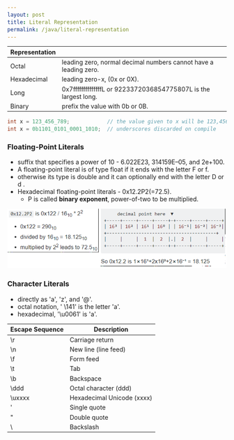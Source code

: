 ```yaml
---
layout: post
title: Literal Representation
permalink: /java/literal-representation
---
```



|Representation||
---         |---
Octal       | leading zero, normal decimal numbers cannot have a leading zero.
Hexadecimal | leading zero-x, (0x or 0X).
Long        | 0x7ffffffffffffffL or 9223372036854775807L is the largest long.
Binary      | prefix the value with 0b or 0B.

```java
int x = 123_456_789;            // the value given to x will be 123,456,789.
int x = 0b1101_0101_0001_1010;  // underscores discarded on compile
```

### Floating-Point Literals
* suffix that specifies a power of 10 - 6.022E23, 314159E–05, and 2e+100.
* A floating-point literal is of type float if it ends with the letter F or f.
* otherwise its type is double and it can optionally end with the letter D or d .
* Hexadecimal floating-point literals - 0x12.2P2(=72.5).
  * P is called **binary exponent**, power-of-two to be multiplied.

![octal-decimal-computation](https://github.com/arpit04tripathi/files-cdn/raw/cdn/java/core-java/octal-decimal-computation.png)

### Character Literals
* directly as 'a', 'z', and '@'. 
* octal notation, ' \141' is the letter 'a'. 
* hexadecimal, '\u0061' is 'a'.

Escape Sequence	| Description
---|---
\r 		| Carriage return
\n 		| New line (line feed)
\f 		| Form feed
\t 		| Tab
\b 		| Backspace
\ddd 	| Octal character (ddd)
\uxxxx 	| Hexadecimal Unicode (xxxx)
\' 		| Single quote
\" 		| Double quote
\\ 		| Backslash
